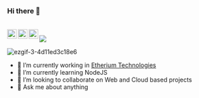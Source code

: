 ### Hi there 👋

<!--
**ayush-pradhan/ayush-pradhan** is a ✨ _special_ ✨ repository because its `README.md` (this file) appears on your GitHub profile.
- 🤔 I’m looking for help with ...
- 📫 How to reach me: ![alt text](https://raw.githubusercontent.com/MartinHeinz/MartinHeinz/master/linkedin-3-16.png)[https://www.linkedin.com/in/ayush-pradhan-782aa5149/]
- 😄 Pronouns: ...
- ⚡ Fun fact: ...
About Me
I'm a passionate🥇, creative🎨 and perceptive🔭 engineer🔧 with a hands-on approach to problem-solving and an unending thirst for knowledge🎓. Anything and everything that can be classified as technology💻 fascinates me. My interests and work range from Data Science📈 to creating Chatbots🤖 to building APIs for Computer Vision applications👀 to making AR filters👓 for Instagram and much more. I'm always open to new ideas and opportunities.
<details><summary>Stats</summary>
 - [![Ayush's github stats](https://github-readme-stats.vercel.app/api?username=ayush-pradhan)](https://github.com/anuraghazra/github-readme-stats)
</details>
<details><summary>Interest</summary>
  <p>
 Problem solving | Web Dev | Games
  </p>
</details>
<details><summary>Connect</summary>
-->


<br/>
<a href="https://www.linkedin.com/in/ayush-pradhan-782aa5149/">
  <img align="left" alt="Ayush's LinkdeIN" width="22px" src="https://www.vectorlogo.zone/logos/linkedin/linkedin-icon.svg" />
</a>

<a href="https://www.instagram.com/_ayush_pradhan_">
  <img align="left" alt="Ayush's Instagram" width="22px" src="https://www.vectorlogo.zone/logos/instagram/instagram-icon.svg" />
</a>
<a href="https://twitter.com/ayush_pradhan_">
  <img align="left" alt="Ayush | Twitter" width="22px" src="https://www.vectorlogo.zone/logos/twitter/twitter-official.svg" />
</a>


![](https://visitor-badge.glitch.me/badge?page_id=ayush-pradhan.ayush-pradhan)
<br/>


![ezgif-3-4d11ed3c18e6](https://user-images.githubusercontent.com/47218490/93660552-cdd6b100-fa6d-11ea-92fb-e923e919105d.gif)



- 🔭 I’m currently working in [Etherium Technologies](http://etherium.devicology.com/)
- 🌱 I’m currently learning NodeJS
- 👯 I’m looking to collaborate on Web and Cloud based projects
- 💬 Ask me about anything



  
  
  
  

